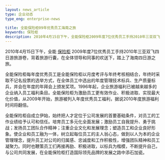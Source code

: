 ```yaml
---
layout: news_article
type: 企业动态
type_eng: enterprise-news

title: 全能保险柜09年优秀员工海南之旅
keywords: 保险柜
description: 2010年4月15日下午，全能保险柜2009年度7位优秀员工手持2010年三亚双飞四日游旅游卷，在全体领导和同事的欢送下，踏上了海南游之旅。
---
```

2010年4月15日下午，全能 [保险柜](http://www.qnn.com.cn/) 2009年度7位优秀员工手持2010年三亚双飞四日游旅游卷，背着旅游行囊，在全体领导和同事的欢送下，踏上了海南四日游之旅。

全能保险柜每年度优秀员工是全能保险柜以月度考评与年终考核相结合，年终时采取不记名投票的选举方式，在全体员工中选出的年度管理技术标兵、生产质量标兵，并会在年度的年拜会上颁发奖项。1996年起，企业旅游福利已被越来越多的企业纳入员工福利条目。全能保险柜为激励员工更有效作业、积极进取、实现最大化价值，从2009年开始，旅游被列入年度优秀员工福利，据说2010年度旅游福利时间将翻倍。

全能保险柜自成立伊始，始终把人才定位于公司发展的首要基础条件，对员工的工作业绩给予认可和信任。培育员工多元化全面发展；激励员工自我提升、勇于挑战；发扬员工团队合作精神；注重企业文化和发展理念；塑造员工和企业良好形象。使企业和员工融为一体，树立起每位员工的主人翁心态，做到以人为本的企业管理理念，提升员工对公司的归属感、忠诚度和工作积极性，增强团队精神和员工凝聚力。同时也鞭策员工们再接再励、积极进取，以标兵为楷模，不断提升自己，与公司共同发展，在全能保险柜打造国际领先品牌的发展之路中添石加瓷。
